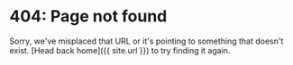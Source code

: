 <!-- 
---
layout: default
title: "404: Page not found"
permalink: 404.html
---
 -->

# 404: Page not found
Sorry, we've misplaced that URL or it's pointing to something that doesn't exist. [Head back home]({{ site.url }}) to try finding it again.